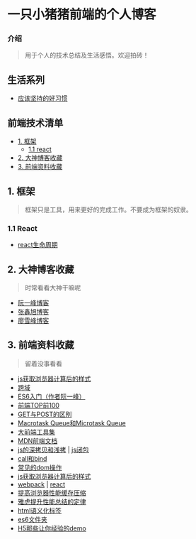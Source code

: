 # 一只小猪猪前端的个人博客

### 介绍

>用于个人的技术总结及生活感悟。欢迎拍砖！
## 生活系列
* [应该坚持的好习惯](https://github.com/chenwei-cw/notes/issues/12)
## 前端技术清单
- [1. 框架](#1-框架)  
    - [1.1 react](#11-React)  
- [2. 大神博客收藏](#2-大神博客收藏) 
- [3. 前端资料收藏](#3-前端资料收藏)
## 1. 框架
> 框架只是工具，用来更好的完成工作。不要成为框架的奴隶。
### 1.1 React
* [react生命周期](https://github.com/chenwei-cw/notes/issues/9)
## 2. 大神博客收藏  
> 时常看看大神干嘛呢
* [阮一峰博客](http://www.ruanyifeng.com/blog/archives.html)  
* [张鑫旭博客](http://www.zhangxinxu.com/)  
* [廖雪峰博客](https://www.liaoxuefeng.com/)  
## 3. 前端资料收藏  
> 留着没事看看
* [js获取浏览器计算后的样式](http://www.zhangxinxu.com/wordpress/2012/05/getcomputedstyle-js-getpropertyvalue-currentstyle/)  
* [跨域](https://segmentfault.com/a/1190000003642057?_ea=330848)  
* [ES6入门（作者阮一峰）](http://es6.ruanyifeng.com/)  
* [前端TOP前100](https://www.awesomes.cn/rank)  
* [GET与POST的区别](https://mp.weixin.qq.com/s?__biz=MzI3NzIzMzg3Mw==&mid=100000054&idx=1&sn=71f6c214f3833d9ca20b9f7dcd9d33e4#rd)  
* [Macrotask Queue和Microtask Queue](https://www.jianshu.com/p/3ed992529cfc)  
* [大前端工具集](https://github.com/nieweidong/fetool)  
* [MDN前端文档](https://developer.mozilla.org/zh-CN/docs/Web/JavaScript/A_re-introduction_to_JavaScript)  
* [js的深拷贝和浅拷](http://www.cnblogs.com/taohuashan/p/6652770.html) | [js闭包](http://www.cnblogs.com/taohuashan/p/6689619.html)  
* [call和bind](http://www.cnblogs.com/taohuashan/p/8241976.html)  
* [常见的dom操作](http://www.cnblogs.com/taohuashan/p/8243517.html)  
* [js获取浏览器计算后的样式](http://www.zhangxinxu.com/wordpress/2012/05/getcomputedstyle-js-getpropertyvalue-currentstyle/)  
* [webpack](/book/webpack/webpackUse.md/) | [react](/book/react/reactStudy.md/)   
* [提高浏览器性能缓存](/book/browser/cache.md/)[压缩](/book/browser/compression.md/)  
* [雅虎提升性能总结的定律](/book/browser/yahoo.md/)  
* [html语义化标签](/book/html/html.md/)  
* [es6文件夹](/book/es6/)   
* [H5那些让你经验的demo](https://www.zhihu.com/question/24398907)

